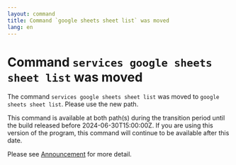 ```yaml
---
layout: command
title: Command `google sheets sheet list` was moved
lang: en
---
```


# Command `services google sheets sheet list` was moved

The command `services google sheets sheet list` was moved to `google sheets sheet list`. Please use the new path.

This command is available at both path(s) during the transition period until the build released before 2024-06-30T15:00:00Z. If you are using this version of the program, this command will continue to be available after this date.

Please see [Announcement](https://github.com/watermint/toolbox/discussions/797) for more detail.


